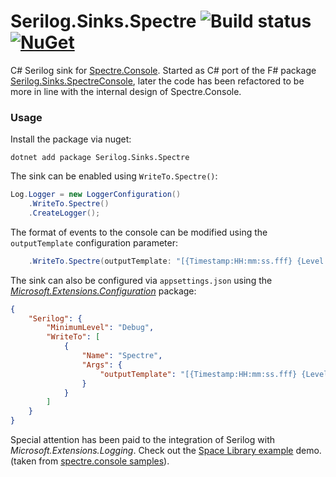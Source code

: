 # Serilog.Sinks.Spectre ![Build status](https://github.com/lucadecamillis/serilog-sinks-spectre/actions/workflows/ci.yml/badge.svg?branch=master) [![NuGet](https://img.shields.io/nuget/v/Serilog.Sinks.Spectre.svg)](https://www.nuget.org/packages/Serilog.Sinks.Spectre)

C# Serilog sink for [Spectre.Console](https://spectreconsole.net/). Started as C# port of the F# package [Serilog.Sinks.SpectreConsole](https://github.com/PragmaticFlow/Serilog.Sinks.SpectreConsole), later the code has been refactored to be more in line with the internal design of Spectre.Console.

### Usage

Install the package via nuget:

```shell
dotnet add package Serilog.Sinks.Spectre
```

The sink can be enabled using `WriteTo.Spectre()`:

```csharp
Log.Logger = new LoggerConfiguration()
    .WriteTo.Spectre()
    .CreateLogger();
```

The format of events to the console can be modified using the `outputTemplate` configuration parameter:

```csharp
    .WriteTo.Spectre(outputTemplate: "[{Timestamp:HH:mm:ss.fff} {Level:u3}] {Message:lj}{NewLine}{Exception}")
```
The sink can also be configured via `appsettings.json` using the [_Microsoft.Extensions.Configuration_](https://github.com/serilog/serilog-settings-configuration) package:

```json
{
    "Serilog": {
        "MinimumLevel": "Debug",
        "WriteTo": [
            {
                "Name": "Spectre",
                "Args": {
                    "outputTemplate": "[{Timestamp:HH:mm:ss.fff} {Level:u3}] {Message:lj}{NewLine}{Exception}"
                }
            }
        ]
    }
}
```

Special attention has been paid to the integration of Serilog with _Microsoft.Extensions.Logging_. Check out the [Space Library example](https://github.com/lucadecamillis/serilog-sinks-spectre/blob/master/src/Serilog.Sinks.Spectre.Demo/Program.cs) demo. (taken from [spectre.console samples](https://github.com/spectreconsole/spectre.console/blob/3545e0f6b5aa1c381ca14fd17b1e3c58d2fee226/examples/Console/Status/Program.cs)).